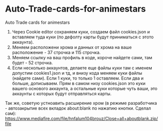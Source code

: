 # Auto-Trade-cards-for-animestars
Auto Trade cards for animestars

1. Через Cookie editor сохраняем куки, создаем файл cookies.json и вставляем туда куки (по дефолту карты будут приниматься с этото аккаунта).
2. Меняем расположени хрома и данных от хрома на ваше расположение - 37 строчка и 115 строчка.
3. Меняем ссылку на ваш профиль в коде, короче найдете сами, там будет - 52 строчка.
4. Если несколько аккаунтов, делаете еще файлы куки там с именем допустим cookies1.json и тд, и внизу кода меняем куки файлы (найдете сами). Если 1 куки, то только 1 оставляем. Если два и больше, дописываем. 
Прям в самом низу cookies.json это куки вашего основого аккаунта, а остальные куки которые чуть ваши, это аккаунты с которых будут отправляться карты.

Так же, советую устноавить расширение хром (в режиме разработчика - автозакрытие всех вкладок about:blank по нажатию кнопки. Сделал сам): https://www.mediafire.com/file/hnfalum104brouz/Close+all+aboutblank.zip/file
